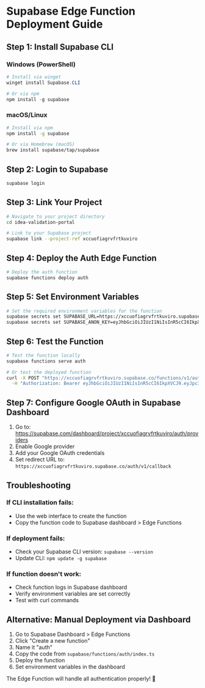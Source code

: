 # Supabase Edge Function Deployment Guide

## Step 1: Install Supabase CLI

### Windows (PowerShell)
```powershell
# Install via winget
winget install Supabase.CLI

# Or via npm
npm install -g supabase
```

### macOS/Linux
```bash
# Install via npm
npm install -g supabase

# Or via Homebrew (macOS)
brew install supabase/tap/supabase
```

## Step 2: Login to Supabase
```bash
supabase login
```

## Step 3: Link Your Project
```bash
# Navigate to your project directory
cd idea-validation-portal

# Link to your Supabase project
supabase link --project-ref xccuofiagrvfrtkuviro
```

## Step 4: Deploy the Auth Edge Function
```bash
# Deploy the auth function
supabase functions deploy auth
```

## Step 5: Set Environment Variables
```bash
# Set the required environment variables for the function
supabase secrets set SUPABASE_URL=https://xccuofiagrvfrtkuviro.supabase.co
supabase secrets set SUPABASE_ANON_KEY=eyJhbGciOiJIUzI1NiIsInR5cCI6IkpXVCJ9.eyJpc3MiOiJzdXBhYmFzZSIsInJlZiI6InhjY3VvZmlhZ3J2ZnJ0a3V2aXJvIiwicm9sZSI6ImFub24iLCJpYXQiOjE3NjEyMjM5OTAsImV4cCI6MjA3Njc5OTk5MH0.wSvnFBI8P4DRaSt20cJtx-58yNXfI7xEmDpc__YKs6Y
```

## Step 6: Test the Function
```bash
# Test the function locally
supabase functions serve auth

# Or test the deployed function
curl -X POST "https://xccuofiagrvfrtkuviro.supabase.co/functions/v1/auth?action=google-signin" \
  -H "Authorization: Bearer eyJhbGciOiJIUzI1NiIsInR5cCI6IkpXVCJ9.eyJpc3MiOiJzdXBhYmFzZSIsInJlZiI6InhjY3VvZmlhZ3J2ZnJ0a3V2aXJvIiwicm9sZSI6ImFub24iLCJpYXQiOjE3NjEyMjM5OTAsImV4cCI6MjA3Njc5OTk5MH0.wSvnFBI8P4DRaSt20cJtx-58yNXfI7xEmDpc__YKs6Y"
```

## Step 7: Configure Google OAuth in Supabase Dashboard

1. Go to: https://supabase.com/dashboard/project/xccuofiagrvfrtkuviro/auth/providers
2. Enable Google provider
3. Add your Google OAuth credentials
4. Set redirect URL to: `https://xccuofiagrvfrtkuviro.supabase.co/auth/v1/callback`

## Troubleshooting

### If CLI installation fails:
- Use the web interface to create the function
- Copy the function code to Supabase dashboard > Edge Functions

### If deployment fails:
- Check your Supabase CLI version: `supabase --version`
- Update CLI: `npm update -g supabase`

### If function doesn't work:
- Check function logs in Supabase dashboard
- Verify environment variables are set correctly
- Test with curl commands

## Alternative: Manual Deployment via Dashboard

1. Go to Supabase Dashboard > Edge Functions
2. Click "Create a new function"
3. Name it "auth"
4. Copy the code from `supabase/functions/auth/index.ts`
5. Deploy the function
6. Set environment variables in the dashboard

The Edge Function will handle all authentication properly! 🚀
